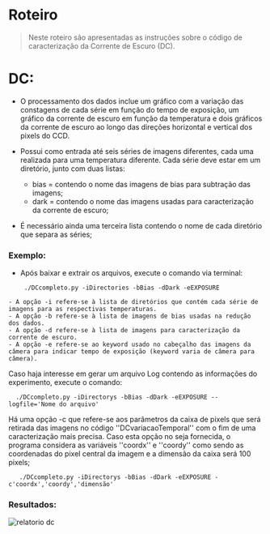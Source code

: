 # Roteiro
> Neste roteiro são apresentadas as instruções sobre o código de caracterização da Corrente de Escuro (DC).

# DC:
   - O processamento dos dados inclue um gráfico com a variação das constagens de cada série em função do tempo de exposição, um gráfico da corrente de escuro em função da temperatura e dois gráficos da corrente de escuro ao longo das direções horizontal e vertical dos pixels do CCD.
   - Possui como entrada até seis séries de imagens diferentes, cada uma realizada para uma temperatura diferente.
Cada série deve estar em um diretório, junto com duas listas: 

      - bias = contendo o nome das imagens de bias para subtração das imagens;
      - dark = contendo o nome das imagens usadas para caracterização da corrente de escuro;
   - É necessário ainda uma terceira lista contendo o nome de cada diretório que separa as séries;
   
### Exemplo:
   - Após baixar e extrair os arquivos, execute o comando via terminal:
   
          ./DCcompleto.py -iDirectories -bBias -dDark -eEXPOSURE
    - A opção -i refere-se à lista de diretórios que contém cada série de imagens para as respectivas temperaturas.
    - A opção -b refere-se à lista de imagens de bias usadas na redução dos dados.
    - A opção -d refere-se à lista de imagens para caracterização da corrente de escuro.
    - A opção -e refere-se ao keyword usado no cabeçalho das imagens da câmera para indicar tempo de exposição (keyword varia de câmera para câmera). 
    
 Caso haja interesse em gerar um arquivo Log contendo as informações do experimento, execute o comando:

      ./DCcompleto.py -iDirectorys -bBias -dDark -eEXPOSURE --logfile='Nome do arquivo'
      
 Há uma opção -c que refere-se aos parâmetros da caixa de pixels que será retirada das imagens no código ''DCvariacaoTemporal'' com o fim de uma caracterização mais precisa. Caso esta opção no seja fornecida, o programa considera as variáveis ''coordx'' e ''coordy'' como sendo as coordenadas do pixel central da imagem e a dimensão da caixa será 100 pixels;

       ./DCcompleto.py -iDirectorys -bBias -dDark -eEXPOSURE -c'coordx','coordy','dimensão'



### Resultados:
![relatorio dc](https://cloud.githubusercontent.com/assets/23655702/21142571/fee9d168-c129-11e6-9115-24d5dad37bbb.png)
